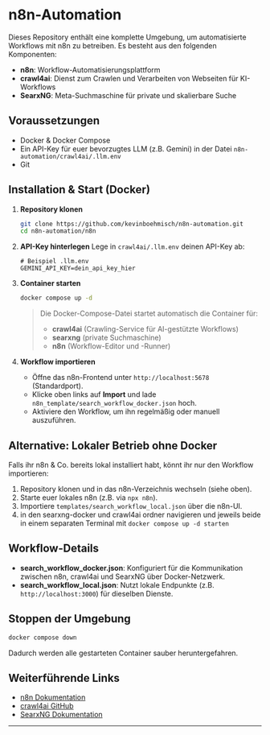 # n8n-Automation

Dieses Repository enthält eine komplette Umgebung, um automatisierte Workflows mit n8n zu betreiben. Es besteht aus den folgenden Komponenten:

- **n8n**: Workflow-Automatisierungsplattform
- **crawl4ai**: Dienst zum Crawlen und Verarbeiten von Webseiten für KI-Workflows
- **SearxNG**: Meta-Suchmaschine für private und skalierbare Suche

## Voraussetzungen

- Docker & Docker Compose
- Ein API-Key für euer bevorzugtes LLM (z.B. Gemini) in der Datei `n8n-automation/crawl4ai/.llm.env` 
- Git

## Installation & Start (Docker)

1. **Repository klonen**
   ```bash
   git clone https://github.com/kevinboehmisch/n8n-automation.git
   cd n8n-automation/n8n
   ```

2. **API-Key hinterlegen**
   Lege in `crawl4ai/.llm.env` deinen API-Key ab:
   ```text
   # Beispiel .llm.env
   GEMINI_API_KEY=dein_api_key_hier
   ```

3. **Container starten**
   ```bash
   docker compose up -d
   ```
   > Die Docker-Compose-Datei startet automatisch die Container für:
   > - **crawl4ai** (Crawling-Service für AI-gestützte Workflows)
   > - **searxng** (private Suchmaschine)
   > - **n8n** (Workflow-Editor und -Runner)

4. **Workflow importieren**
   - Öffne das n8n-Frontend unter `http://localhost:5678` (Standardport).
   - Klicke oben links auf **Import** und lade `n8n_template/search_workflow_docker.json` hoch.
   - Aktiviere den Workflow, um ihn regelmäßig oder manuell auszuführen.

## Alternative: Lokaler Betrieb ohne Docker

Falls ihr n8n & Co. bereits lokal installiert habt, könnt ihr nur den Workflow importieren:

1. Repository klonen und in das n8n-Verzeichnis wechseln (siehe oben).
2. Starte euer lokales n8n (z.B. via `npx n8n`).
3. Importiere `templates/search_workflow_local.json` über die n8n-UI.
4. in den searxng-docker und crawl4ai ordner navigieren und jeweils beide in einem separaten Terminal mit `docker compose up -d starten`

## Workflow-Details

- **search_workflow_docker.json**: Konfiguriert für die Kommunikation zwischen n8n, crawl4ai und SearxNG über Docker-Netzwerk.
- **search_workflow_local.json**: Nutzt lokale Endpunkte (z.B. `http://localhost:3000`) für dieselben Dienste.

## Stoppen der Umgebung

```bash
docker compose down
```

Dadurch werden alle gestarteten Container sauber heruntergefahren.

## Weiterführende Links

- [n8n Dokumentation](https://docs.n8n.io)
- [crawl4ai GitHub](https://github.com/kevinboehmisch/crawl4ai)
- [SearxNG Dokumentation](https://searxng.github.io/searxng)

---



